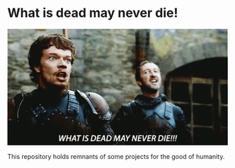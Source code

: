 # What is dead may never die!
![](what-is-dead-may-never-die.gif)

This repository holds remnants of some projects for the good of humanity.